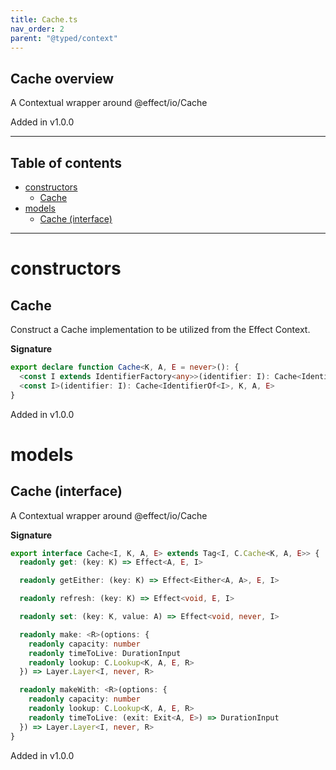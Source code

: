 ```yaml
---
title: Cache.ts
nav_order: 2
parent: "@typed/context"
---
```


## Cache overview

A Contextual wrapper around @effect/io/Cache

Added in v1.0.0

---

<h2 class="text-delta">Table of contents</h2>

- [constructors](#constructors)
  - [Cache](#cache)
- [models](#models)
  - [Cache (interface)](#cache-interface)

---

# constructors

## Cache

Construct a Cache implementation to be utilized from the Effect Context.

**Signature**

```ts
export declare function Cache<K, A, E = never>(): {
  <const I extends IdentifierFactory<any>>(identifier: I): Cache<IdentifierOf<I>, K, A, E>
  <const I>(identifier: I): Cache<IdentifierOf<I>, K, A, E>
}
```

Added in v1.0.0

# models

## Cache (interface)

A Contextual wrapper around @effect/io/Cache

**Signature**

```ts
export interface Cache<I, K, A, E> extends Tag<I, C.Cache<K, A, E>> {
  readonly get: (key: K) => Effect<A, E, I>

  readonly getEither: (key: K) => Effect<Either<A, A>, E, I>

  readonly refresh: (key: K) => Effect<void, E, I>

  readonly set: (key: K, value: A) => Effect<void, never, I>

  readonly make: <R>(options: {
    readonly capacity: number
    readonly timeToLive: DurationInput
    readonly lookup: C.Lookup<K, A, E, R>
  }) => Layer.Layer<I, never, R>

  readonly makeWith: <R>(options: {
    readonly capacity: number
    readonly lookup: C.Lookup<K, A, E, R>
    readonly timeToLive: (exit: Exit<A, E>) => DurationInput
  }) => Layer.Layer<I, never, R>
}
```

Added in v1.0.0
